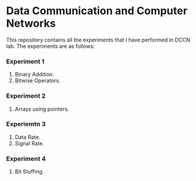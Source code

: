 # **Data Communication and Computer Networks**

This repository contains all the experiments that I have performed in DCCN lab. The experiments are as follows:

### **Experiment 1**
1. Binary Addition.
2. Bitwise Operators.

### **Experiment 2**
1. Arrays using pointers.

### **Experiemtn 3**
1. Data Rate. 
2. Signal Rate.

### **Experiment 4**
1. Bit Stuffing.

